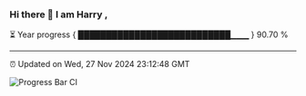 ### Hi there 👋 I am Harry , 

⏳ Year progress { ███████████████████████████▁▁▁ } 90.70 %

---

⏰ Updated on Wed, 27 Nov 2024 23:12:48 GMT

![Progress Bar CI](https://github.com/duykhang68/duykhang68/workflows/Progress%20Bar%20CI/badge.svg)
